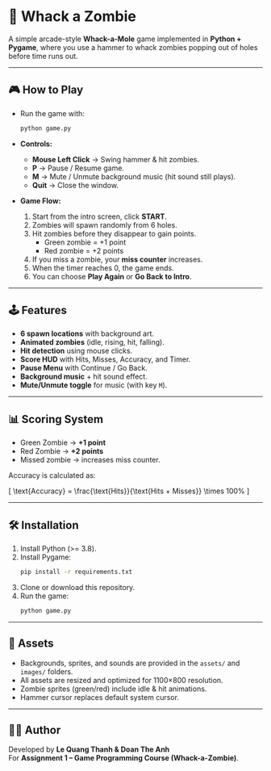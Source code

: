 # 🧟 Whack a Zombie

A simple arcade-style **Whack-a-Mole** game implemented in **Python + Pygame**, where you use a hammer to whack zombies popping out of holes before time runs out.  

---

## 🎮 How to Play

- Run the game with:
  ```bash
  python game.py
  ```

- **Controls:**
  - **Mouse Left Click** → Swing hammer & hit zombies.
  - **P** → Pause / Resume game.
  - **M** → Mute / Unmute background music (hit sound still plays).
  - **Quit** → Close the window.

- **Game Flow:**
  1. Start from the intro screen, click **START**.
  2. Zombies will spawn randomly from 6 holes.
  3. Hit zombies before they disappear to gain points.
     - Green zombie = +1 point  
     - Red zombie = +2 points
  4. If you miss a zombie, your **miss counter** increases.
  5. When the timer reaches 0, the game ends.
  6. You can choose **Play Again** or **Go Back to Intro**.

---

## 🕹 Features

- **6 spawn locations** with background art.
- **Animated zombies** (idle, rising, hit, falling).
- **Hit detection** using mouse clicks.
- **Score HUD** with Hits, Misses, Accuracy, and Timer.
- **Pause Menu** with Continue / Go Back.
- **Background music** + hit sound effect.
- **Mute/Unmute toggle** for music (with key `M`).

---

## 📊 Scoring System

- Green Zombie → **+1 point**
- Red Zombie → **+2 points**
- Missed zombie → increases miss counter.

Accuracy is calculated as:

\[
\text{Accuracy} = \frac{\text{Hits}}{\text{Hits + Misses}} \times 100\%
\]  

---

## 🛠 Installation

1. Install Python (>= 3.8).
2. Install Pygame:
   ```bash
   pip install -r requirements.txt
   ```
3. Clone or download this repository.
4. Run the game:
   ```bash
   python game.py
   ```

---

## 🎵 Assets

- Backgrounds, sprites, and sounds are provided in the `assets/` and `images/` folders.
- All assets are resized and optimized for 1100×800 resolution.
- Zombie sprites (green/red) include idle & hit animations.
- Hammer cursor replaces default system cursor.

---

## 👨‍💻 Author

Developed by **Le Quang Thanh & Doan The Anh**  
For **Assignment 1 – Game Programming Course (Whack-a-Zombie)**.
